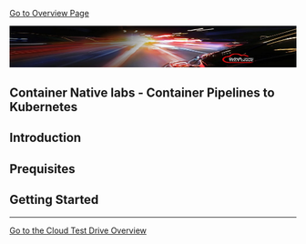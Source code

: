 [Go to Overview Page](../../README.md)

![](../../common/images/customer.logo2.png)
## Container Native labs - Container Pipelines to Kubernetes ##

## Introduction

## Prequisites

## Getting Started





---
[Go to the Cloud Test Drive Overview](../../README.md)

